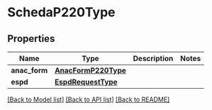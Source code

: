# SchedaP220Type

## Properties
Name | Type | Description | Notes
------------ | ------------- | ------------- | -------------
**anac_form** | [**AnacFormP220Type**](AnacFormP220Type.md) |  | 
**espd** | [**EspdRequestType**](EspdRequestType.md) |  | 

[[Back to Model list]](../README.md#documentation-for-models) [[Back to API list]](../README.md#documentation-for-api-endpoints) [[Back to README]](../README.md)


